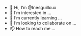 - 👋 Hi, I’m @Inesguilloux
- 👀 I’m interested in ...
- 🌱 I’m currently learning ...
- 💞️ I’m looking to collaborate on ...
- 📫 How to reach me ...

<!---
Inesguilloux/Inesguilloux is a ✨ special ✨ repository because its `README.md` (this file) appears on your GitHub profile.
You can click the Preview link to take a look at your changes.
--->
